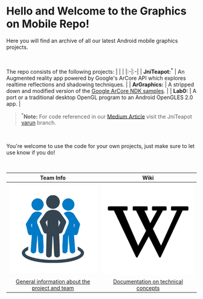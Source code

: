 # Hello and Welcome to the Graphics on Mobile Repo!
Here you will find an archive of all our latest Android mobile graphics projects.

<br>

The repo consists of the following projects:
|  |  |
|:-|:-|
| **JniTeapot:**<sup>*</sup>  | An Augmented reality app powered by Google's ArCore API which explores realtime reflections and shadowing techniques. |
| **ArGraphics:** | A stripped down and modified version of the [Google ArCore NDK samples](https://github.com/google-ar/arcore-android-sdk/tree/master/samples/hello_ar_c). |
| **Lab0:**       | A port or a traditional desktop OpenGL program to an Android OpenGLES 2.0 app. | 
> <sup>*</sup>**Note:** For code referenced in our [Medium Article](https://medium.com/@varunm100/soft-shadows-for-mobile-ar-9e8da2e6f4ba) visit the JniTeapot [varun](https://github.com/samrg123/JniTeapot/tree/varun) branch.


<br>

You're welcome to use the code for your own projects, just make sure to let use know if you do!

<br>

|  Team Info |  Wiki |
|:----------:|:-----:|
|![about]|![tech]|
|[General information about the project and team][about_page]|[Documentation on technical concepts][tech_page]|

[about]: .resources/team.png "Team Info"
<!-- [setup]: https://github.com/CAEN/michigan-covid19-check/blob/dev/public/tools.png "Setup and Install" -->
[tech]: .resources/wiki.png "Wiki"
[about_page]: https://github.com/samrg123/JniTeapot/wiki/Team-Info
<!-- [setup_page]: https://github.com/CAEN/michigan-covid19-check/wiki/Setup-and-Install) -->
[tech_page]: https://github.com/samrg123/JniTeapot/wiki

